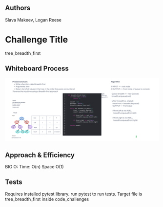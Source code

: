 ## Authors
Slava Makeev, Logan Reese

# Challenge Title
tree_breadth_first

## Whiteboard Process
![tree_breadth_first](./whiteboard.png)

## Approach & Efficiency
BIG O:
Time: O(n)
Space O(1)

## Tests
Requires installed pytest library.
run pytest <filepath> to run tests. Target file is tree_breadth_first inside code_challenges
